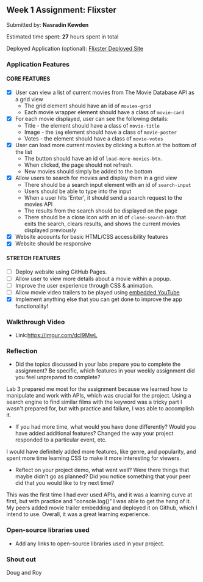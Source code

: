 ## Week 1 Assignment: Flixster

Submitted by: **Nasradin Kewden**

Estimated time spent: **27** hours spent in total

Deployed Application (optional): [Flixster Deployed Site](ADD_LINK_HERE)

### Application Features

#### CORE FEATURES

- [x] User can view a list of current movies from The Movie Database API as a grid view
  - The grid element should have an id of `movies-grid`
  - Each movie wrapper element should have a class of `movie-card`
- [x] For each movie displayed, user can see the following details:
  - Title - the element should have a class of `movie-title`
  - Image - the `img` element should have a class of `movie-poster`
  - Votes - the element should have a class of `movie-votes`
- [x] User can load more current movies by clicking a button at the bottom of the list
  - The button should have an id of `load-more-movies-btn`.
  - When clicked, the page should not refresh.
  - New movies should simply be added to the bottom
- [x] Allow users to search for movies and display them in a grid view
  - There should be a search input element with an id of `search-input`
  - Users should be able to type into the input
  - When a user hits 'Enter', it should send a search request to the movies API
  - The results from the search should be displayed on the page
  - There should be a close icon with an id of `close-search-btn` that exits the search, clears results, and shows the current movies displayed previously
- [x] Website accounts for basic HTML/CSS accessibility features
- [x] Website should be responsive

#### STRETCH FEATURES

- [ ] Deploy website using GitHub Pages. 
- [ ] Allow user to view more details about a movie within a popup.
- [ ] Improve the user experience through CSS & animation.
- [ ] Allow movie video trailers to be played using [embedded YouTube](https://support.google.com/youtube/answer/171780?hl=en)
- [x] Implement anything else that you can get done to improve the app functionality!

### Walkthrough Video


* Link:https://imgur.com/dcI9MwL

### Reflection

* Did the topics discussed in your labs prepare you to complete the assignment? Be specific, which features in your weekly assignment did you feel unprepared to complete?

Lab 3 prepared me most for the assignment because we learned how to manipulate and work with APIs, which was crucial for the project. Using a search engine to find similar films with the keyword was a tricky part I wasn't prepared for, but with practice and failure, I was able to accomplish it.

* If you had more time, what would you have done differently? Would you have added additional features? Changed the way your project responded to a particular event, etc.
  
I would have definitely added more features, like genre, and popularity, and spent more time learning CSS to make it more interesting for viewers.

* Reflect on your project demo, what went well? Were there things that maybe didn't go as planned? Did you notice something that your peer did that you would like to try next time?

This was the first time I had ever used APIs, and it was a learning curve at first, but with practice and "console.log()" I was able to get the hang of it. My peers added movie trailer embedding and deployed it on Github, which I intend to use. Overall, it was a great learning experience.

### Open-source libraries used

- Add any links to open-source libraries used in your project.

### Shout out

Doug and Roy
